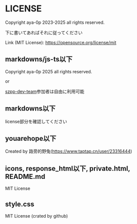 # LICENSE

Copyright aya-0p 2023-2025 all rights reserved.

下に書いてあればそれに従ってください

Link (MIT License): <https://opensource.org/license/mit>

## markdowns/js-ts以下

Copyright aya-0p 2025 all rights reserved.

or

[szpp-dev-team](https://github.com/szpp-dev-team/)参加者は自由に利用可能

## markdowns以下

license部分を確認してください

## youarehope以下

Created by 路旁的野兔(<https://www.taptap.cn/user/23316444>)

## icons, response_html以下, private.html, README.md

MIT License

## style.css

MIT License (crated by github)

